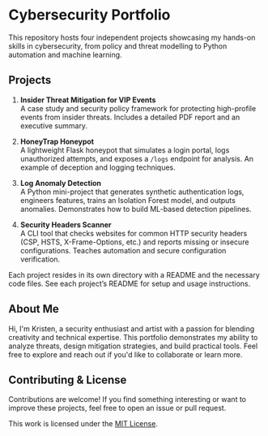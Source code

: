 # Cybersecurity Portfolio

This repository hosts four independent projects showcasing my hands-on skills in cybersecurity, from policy and threat modelling to Python automation and machine learning.

## Projects

1. **Insider Threat Mitigation for VIP Events**  
   A case study and security policy framework for protecting high-profile events from insider threats. Includes a detailed PDF report and an executive summary.

2. **HoneyTrap Honeypot**  
   A lightweight Flask honeypot that simulates a login portal, logs unauthorized attempts, and exposes a `/logs` endpoint for analysis. An example of deception and logging techniques.

3. **Log Anomaly Detection**  
   A Python mini-project that generates synthetic authentication logs, engineers features, trains an Isolation Forest model, and outputs anomalies. Demonstrates how to build ML-based detection pipelines.

4. **Security Headers Scanner**  
   A CLI tool that checks websites for common HTTP security headers (CSP, HSTS, X-Frame-Options, etc.) and reports missing or insecure configurations. Teaches automation and secure configuration verification.

Each project resides in its own directory with a README and the necessary code files. See each project’s README for setup and usage instructions.

## About Me

Hi, I'm Kristen, a security enthusiast and artist with a passion for blending creativity and technical expertise. This portfolio demonstrates my ability to analyze threats, design mitigation strategies, and build practical tools. Feel free to explore and reach out if you'd like to collaborate or learn more.

## Contributing & License

Contributions are welcome! If you find something interesting or want to improve these projects, feel free to open an issue or pull request.

This work is licensed under the [MIT License](LICENSE).
